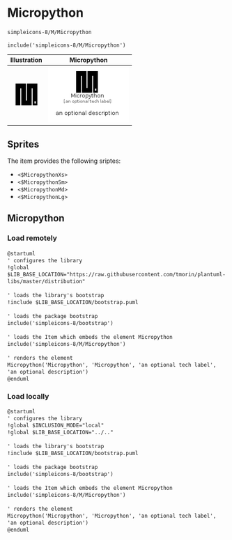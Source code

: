 # Micropython


```text
simpleicons-8/M/Micropython
```

```text
include('simpleicons-8/M/Micropython')
```



| Illustration | Micropython |
| :---: | :---: |
| ![illustration for Illustration](../../simpleicons-8/M/Micropython.png) | ![illustration for Micropython](../../simpleicons-8/M/Micropython.Local.png) |



## Sprites
The item provides the following sriptes:

- `<$MicropythonXs>`
- `<$MicropythonSm>`
- `<$MicropythonMd>`
- `<$MicropythonLg>`





## Micropython

### Load remotely
```plantuml
@startuml
' configures the library
!global $LIB_BASE_LOCATION="https://raw.githubusercontent.com/tmorin/plantuml-libs/master/distribution"

' loads the library's bootstrap
!include $LIB_BASE_LOCATION/bootstrap.puml

' loads the package bootstrap
include('simpleicons-8/bootstrap')

' loads the Item which embeds the element Micropython
include('simpleicons-8/M/Micropython')

' renders the element
Micropython('Micropython', 'Micropython', 'an optional tech label', 'an optional description')
@enduml
```

### Load locally
```plantuml
@startuml
' configures the library
!global $INCLUSION_MODE="local"
!global $LIB_BASE_LOCATION="../.."

' loads the library's bootstrap
!include $LIB_BASE_LOCATION/bootstrap.puml

' loads the package bootstrap
include('simpleicons-8/bootstrap')

' loads the Item which embeds the element Micropython
include('simpleicons-8/M/Micropython')

' renders the element
Micropython('Micropython', 'Micropython', 'an optional tech label', 'an optional description')
@enduml
```


